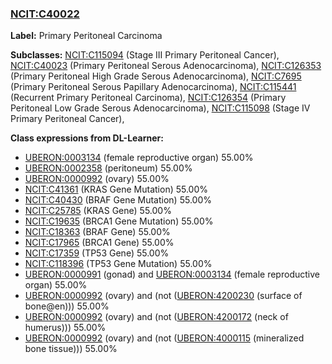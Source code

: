 
### [NCIT:C40022](http://purl.obolibrary.org/obo/NCIT_C40022)
**Label:** Primary Peritoneal Carcinoma

**Subclasses:** [NCIT:C115094](http://purl.obolibrary.org/obo/NCIT_C115094) (Stage III Primary Peritoneal Cancer), [NCIT:C40023](http://purl.obolibrary.org/obo/NCIT_C40023) (Primary Peritoneal Serous Adenocarcinoma), [NCIT:C126353](http://purl.obolibrary.org/obo/NCIT_C126353) (Primary Peritoneal High Grade Serous Adenocarcinoma), [NCIT:C7695](http://purl.obolibrary.org/obo/NCIT_C7695) (Primary Peritoneal Serous Papillary Adenocarcinoma), [NCIT:C115441](http://purl.obolibrary.org/obo/NCIT_C115441) (Recurrent Primary Peritoneal Carcinoma), [NCIT:C126354](http://purl.obolibrary.org/obo/NCIT_C126354) (Primary Peritoneal Low Grade Serous Adenocarcinoma), [NCIT:C115098](http://purl.obolibrary.org/obo/NCIT_C115098) (Stage IV Primary Peritoneal Cancer), 

**Class expressions from DL-Learner:**

- [UBERON:0003134](http://purl.obolibrary.org/obo/UBERON_0003134) (female reproductive organ) 55.00%
- [UBERON:0002358](http://purl.obolibrary.org/obo/UBERON_0002358) (peritoneum) 55.00%
- [UBERON:0000992](http://purl.obolibrary.org/obo/UBERON_0000992) (ovary) 55.00%
- [NCIT:C41361](http://purl.obolibrary.org/obo/NCIT_C41361) (KRAS Gene Mutation) 55.00%
- [NCIT:C40430](http://purl.obolibrary.org/obo/NCIT_C40430) (BRAF Gene Mutation) 55.00%
- [NCIT:C25785](http://purl.obolibrary.org/obo/NCIT_C25785) (KRAS Gene) 55.00%
- [NCIT:C19635](http://purl.obolibrary.org/obo/NCIT_C19635) (BRCA1 Gene Mutation) 55.00%
- [NCIT:C18363](http://purl.obolibrary.org/obo/NCIT_C18363) (BRAF Gene) 55.00%
- [NCIT:C17965](http://purl.obolibrary.org/obo/NCIT_C17965) (BRCA1 Gene) 55.00%
- [NCIT:C17359](http://purl.obolibrary.org/obo/NCIT_C17359) (TP53 Gene) 55.00%
- [NCIT:C118396](http://purl.obolibrary.org/obo/NCIT_C118396) (TP53 Gene Mutation) 55.00%
- [UBERON:0000991](http://purl.obolibrary.org/obo/UBERON_0000991) (gonad) and [UBERON:0003134](http://purl.obolibrary.org/obo/UBERON_0003134) (female reproductive organ) 55.00%
- [UBERON:0000992](http://purl.obolibrary.org/obo/UBERON_0000992) (ovary) and (not ([UBERON:4200230](http://purl.obolibrary.org/obo/UBERON_4200230) (surface of bone@en))) 55.00%
- [UBERON:0000992](http://purl.obolibrary.org/obo/UBERON_0000992) (ovary) and (not ([UBERON:4200172](http://purl.obolibrary.org/obo/UBERON_4200172) (neck of humerus))) 55.00%
- [UBERON:0000992](http://purl.obolibrary.org/obo/UBERON_0000992) (ovary) and (not ([UBERON:4000115](http://purl.obolibrary.org/obo/UBERON_4000115) (mineralized bone tissue))) 55.00%


